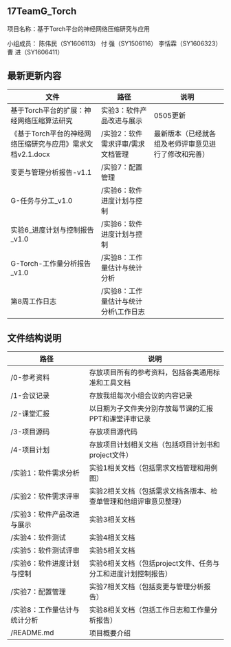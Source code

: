 ## 17TeamG_Torch
项目名称：基于Torch平台的神经网络压缩研究与应用

小组成员：
陈伟民（SY1606113）
付  强（SY1506116）
李恬霖（SY1606323）
曹  进（SY1606411）


## 最新更新内容

| 文件 | 路径 | 说明 |
| --- | --- | --- |
| 基于Torch平台的扩展：神经网络压缩算法研究 | 实验3：软件产品改进与展示 | 0505更新 |
| 《基于Torch平台的神经网络压缩研究与应用》需求文档v2.1.docx | /实验2：软件需求评审/需求文档管理 | 最新版本（已经就各组及老师评审意见进行了修改和完善） |
| 变更与管理分析报告-v1.1 | /实验7：配置管理|  |
| G-任务与分工_v1.0 | /实验6：软件进度计划与控制 |  |
| 实验6_进度计划与控制报告_v1.0 | /实验6：软件进度计划与控制 |  |
| G-Torch-工作量分析报告_v1.0 | /实验8：工作量估计与统计分析 |  |
| 第8周工作日志 | /实验8：工作量估计与统计分析\工作日志 |  |




## 文件结构说明


| 路径 | 说明 |
| --- | --- |
| /0-参考资料 | 存放项目所有的参考资料，包括各类通用标准和工具文档 |
| /1-会议记录 | 存放我组每次小组会议的内容记录 |
| /2-课堂汇报 | 以日期为子文件夹分别存放每节课的汇报PPT和课堂评审记录 |
| /3-项目源码 | 存放项目源代码 |
| /4-项目计划 | 存放项目计划相关文档（包括项目计划书和project文件）|
| /实验1：软件需求分析 | 实验1相关文档（包括需求文档管理和用例图）|
| /实验2：软件需求评审 | 实验2相关文档（包括需求文档各版本、检查单管理和他组评审意见整理） |
| /实验3：软件产品改进与展示 | 实验3相关文档 |
| /实验4：软件测试 | 实验4相关文档 |
| /实验5：软件测试评审 | 实验5相关文档 |
| /实验6：软件进度计划与控制 | 实验6相关文档（包括project文件、任务与分工和进度计划控制报告） |
| /实验7：配置管理 | 实验7相关文档（包括变更与管理分析报告） |
| /实验8：工作量估计与统计分析 | 实验8相关文档（包括工作日志和工作量分析报告） |
| /README.md | 项目概要介绍 |

